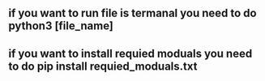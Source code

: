 <h2>if you want to run file is termanal you need to do python3 [file_name]</h2>
<h2>if you want to install requied moduals you need to do pip install requied_moduals.txt </h2>
